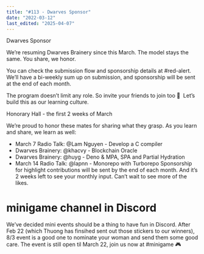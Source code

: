 ```yaml
---
title: "#113 - Dwarves Sponsor"
date: "2022-03-12"
last_edited: "2025-04-07"
---
```

Dwarves Sponsor

We’re resuming Dwarves Brainery since this March. The model stays the same. You share, we honor.

You can check the submission flow and sponsorship details at #red-alert. We’ll have a bi-weekly sum up on submission, and sponsorship will be sent at the end of each month.

The program doesn’t limit any role. So invite your friends to join too 🤙  Let’s build this as our learning culture.

Honorary Hall - the first 2 weeks of March

We’re proud to honor these mates for sharing what they grasp. As you learn and share, we learn as well:

- March 7 Radio Talk: @Lam Nguyen - Develop a C compiler
- Dwarves Brainery: @khacvy - Blockchain Oracle
- Dwarves Brainery: @huyg - Deno & MPA, SPA and Partial Hydration
- March 14 Radio Talk: @lapnn - Monorepo with Turborepo
Sponsorship for highlight contributions will be sent by the end of each month. And it’s 2 weeks left to see your monthly input. Can’t wait to see more of the likes.

# minigame channel in Discord

We’ve decided mini events should be a thing to have fun in Discord. After Feb 22 (which Thuong has finsihed sent out those stickers to our winners), 8/3 event is a good one to nominate your woman and send them some good care. The event is still open til March 22, join us now at #minigame 🎮
